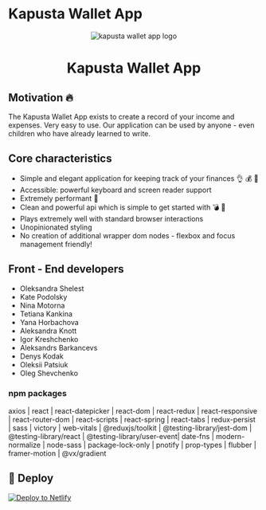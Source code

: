 # Kapusta Wallet App

<p align="center">
  <img src="../../kapusta-project-front/src/images/logo.svg" alt="kapusta wallet app logo" />
</p>
<h1 align="center">Kapusta Wallet App</h1>

## Motivation 🔥

The Kapusta Wallet App exists to create a record of your income and expenses. Very easy to use. Our application can be used by anyone - even children who have already learned to write.

## Core characteristics

- Simple and elegant application for keeping track of your finances 👌 💰 💸
- Accessible: powerful keyboard and screen reader support
- Extremely performant 🚀
- Clean and powerful api which is simple to get started with 💣 🚀
- Plays extremely well with standard browser interactions
- Unopinionated styling
- No creation of additional wrapper dom nodes - flexbox and focus management friendly!

## Front - End developers

- Oleksandra Shelest
- Kate Podolsky
- Nina Motorna
- Tetiana Kankina
- Yana Horbachova
- Aleksandra Knott
- Igor Kreshchenko
- Aleksandrs Barkancevs
- Denys Kodak
- Oleksii Patsiuk
- Oleg Shevchenko

### npm packages

axios | react | react-datepicker | react-dom | react-redux | react-responsive | react-router-dom | react-scripts | react-spring | react-tabs | redux-persist | sass | victory | web-vitals | @reduxjs/toolkit | @testing-library/jest-dom | @testing-library/react | @testing-library/user-event| date-fns | modern-normalize | node-sass | package-lock-only | pnotify | prop-types | flubber | framer-motion | @vx/gradient

## 💫 Deploy

[![Deploy to Netlify](https://www.netlify.com/img/deploy/button.svg)](https://kapusta-app.netlify.app/login)
